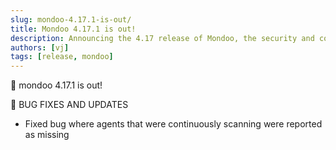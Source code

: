 ```yaml
---
slug: mondoo-4.17.1-is-out/
title: Mondoo 4.17.1 is out!
description: Announcing the 4.17 release of Mondoo, the security and compliance platform that prioritizes risks that matter most in your infrastructure.
authors: [vj]
tags: [release, mondoo]
---
```


🥳 mondoo 4.17.1 is out!

🐛 BUG FIXES AND UPDATES

- Fixed bug where agents that were continuously scanning were reported as missing
